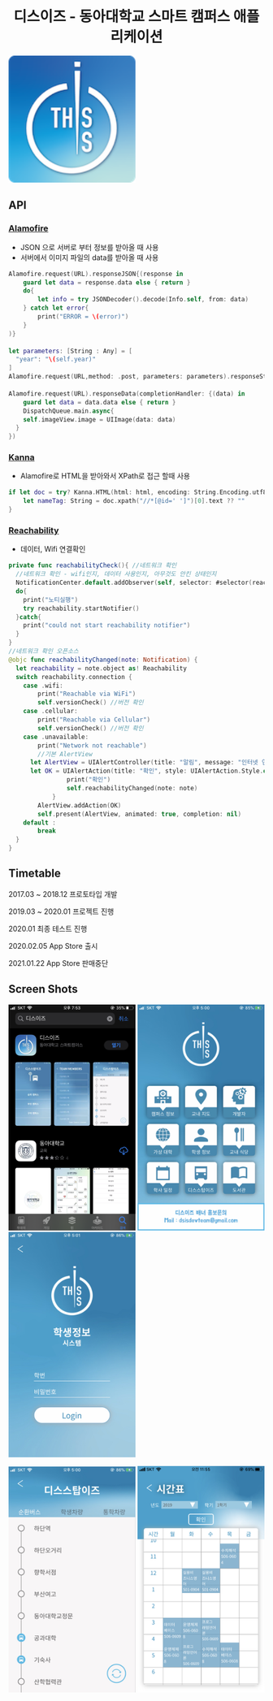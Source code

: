<h1><center> 디스이즈 - 동아대학교 스마트 캠퍼스 애플리케이션</center></h1>

<img src="README_IMG/AppIcon.png" width="250">


## API

### [Alamofire](https://github.com/Alamofire/Alamofire)

- JSON 으로 서버로 부터 정보를 받아올 때 사용
- 서버에서 이미지 파일의 data를 받아올 때 사용

~~~swift
Alamofire.request(URL).responseJSON{(response in 
	guard let data = response.data else { return }
	do{
		let info = try JSONDecoder().decode(Info.self, from: data)
	} catch let error{
		print("ERROR = \(error)")
	}
)}

let parameters: [String : Any] = [
  "year": "\(self.year)"
]
Alamofire.request(URL,method: .post, parameters: parameters).responseString { response in }

Alamofire.request(URL).responseData(completionHandler: {(data) in
	guard let data = data.data else { return }
	DispatchQueue.main.async{
    self.imageView.image = UIImage(data: data)
  }
})

~~~

### [Kanna](https://github.com/tid-kijyun/Kanna)

- Alamofire로 HTML을 받아와서 XPath로 접근 할때 사용

~~~swift
if let doc = try? Kanna.HTML(html: html, encoding: String.Encoding.utf8){
	let nameTag: String = doc.xpath("//*[@id=' ']")[0].text ?? ""
}
~~~

### [Reachability](https://github.com/ashleymills/Reachability.swift)

- 데이터, Wifi 연결확인

~~~swift
private func reachabilityCheck(){ //네트워크 확인
  //네트워크 확인 - wifi인지, 데이터 사용인지, 아무것도 안킨 상태인지
  NotificationCenter.default.addObserver(self, selector: #selector(reachabilityChanged(note:)), name: .reachabilityChanged, object: reachability)
  do{
    print("노티실행")
    try reachability.startNotifier()
  }catch{
    print("could not start reachability notifier")
  }
}
//네트워크 확인 오픈소스
@objc func reachabilityChanged(note: Notification) { 
  let reachability = note.object as! Reachability
  switch reachability.connection {
    case .wifi:
    	print("Reachable via WiFi")
    	self.versionCheck() //버전 확인
    case .cellular:
    	print("Reachable via Cellular")
    	self.versionCheck() //버전 확인
    case .unavailable:
    	print("Network not reachable")
	    //기본 AlertView
  	  let AlertView = UIAlertController(title: "알림", message: "인터넷 연결상태가 좋지 않습니다.\n확인 후 다시 이용해주세요.", preferredStyle: UIAlertController.Style.alert)
  	  let OK = UIAlertAction(title: "확인", style: UIAlertAction.Style.default) { (_: UIAlertAction) -> Void in
				print("확인")
				self.reachabilityChanged(note: note)
			}
    	AlertView.addAction(OK)
    	self.present(AlertView, animated: true, completion: nil)
    default :
    	break
  }
}
~~~


## Timetable

2017.03 ~ 2018.12 프로토타입 개발

2019.03 ~ 2020.01 프로젝트 진행

2020.01 최종 테스트 진행

2020.02.05 App Store 출시

2021.01.22 App Store 판매중단 


## Screen Shots
<img src="README_IMG/StoreImage.png" width="250"> <img src="README_IMG/MainHome.png" width="250"> <img src="README_IMG/StudentInfo.png" width="250">

<img src="README_IMG/ThisStopIs.png" width="250"> <img src="README_IMG/Timetable.png" width="250">
